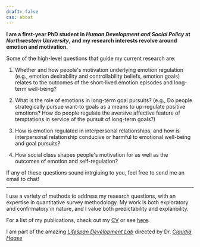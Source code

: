 ```yaml
---
draft: false
css: about
---
```



**I am a first-year PhD student in _Human Development and Social Policy_ at _Northwestern University_, and my research interests revolve around emotion and motivation.** 

Some of the high-level questions that guide my current research are: 

  1. Whether and how people's motivation underlying emotion regulation (e.g., emotion desirability and controllability beliefs, emotion goals) relates to the outcomes of the short-lived emotion episodes and long-term well-being? 
  
  2. What is the role of emotions in long-term goal pursuits? (e.g., Do people strategically pursue want-to goals as a means to up-regulate positive emotions? How do people regulate the aversive affective feature of temptations in service of the pursuit of long-term goals?) 
  
  3. How is emotion regulated in interpersonal relationships, and how is interpersonal relationship conducive or harmful to emotional well-being and goal pursuits?  
  
  4. How social class shapes people's motivation for as well as the outcomes of emotion and self-regulation?  

If any of these questions sound intrgiuing to you, feel free to send me an email to chat! 

--------------

I use a variety of methods to address my research questions, with an expertise in quantitative survey methodology. My work is both exploratory and confirmatory in nature, and I value both predictability and explanbility.

For a list of my publications, check out my [CV](https://docs.google.com/document/d/1VnBmmzXHpMbDvklKy4ehcGLGOw1QGrut/edit?usp=sharing&ouid=116007730768020152451&rtpof=true&sd=true) or see [here](/blog/publication/publication/). 

I am part of the amazing [_Lifespan Development Lab_](https://haaselab.sesp.northwestern.edu/) directed by Dr. [_Claudia Haase_](https://sites.northwestern.edu/claudiahaase/)

